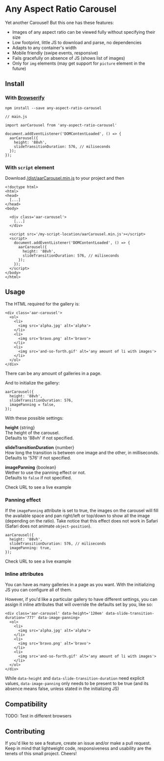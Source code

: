 # Any Aspect Ratio Carousel

Yet another Carousel! But this one has these features:

- Images of any aspect ratio can be viewed fully without specifying their size
- Low footprint, little JS to download and parse, no dependencies
- Adapts to any container's width
- Mobile friendly (swipe events, responsive)
- Fails gracefully on absence of JS (shows list of images)
- Only for `img` elements (may get support for `picture` element in the future)



## Install

### With [Browserify](http://browserify.org/)

```
npm install --save any-aspect-ratio-carousel
```

```
// main.js

import aarCarousel from 'any-aspect-ratio-carousel'

document.addEventListener('DOMContentLoaded', () => {
  aarCarousel({
    height: '88vh',
    slideTransitionDuration: 576, // miliseconds
  });
});
```


### With `script` element

Download [/dist/aarCarousel.min.js]() to your project and then

```
<!doctype html>
<html>
<head>
  [...]
</head>
<body>

  <div class='aar-carousel'>
    [...]
  </div>

  <script src='/my-script-location/aarCarousel.min.js'></script>
  <script>
    document.addEventListener('DOMContentLoaded', () => {
      aarCarousel({
        height: '88vh',
        slideTransitionDuration: 576, // miliseconds
      });
    });
  </script>
</body>
</html>

```



## Usage

The HTML required for the gallery is:

```
<div class='aar-carousel'>
  <ol>
    <li>
      <img src='alpha.jpg' alt='alpha'>
    </li>
    <li>
      <img src='bravo.png' alt='bravo'>
    </li>
    <li>
      <img src='and-so-forth.gif' alt='any amount of li with images'>
    </li>
  </ol>
</div>
```

There can be any amount of galleries in a page.

And to initialize the gallery:

```
aarCarousel({
  height: '88vh',
  slideTransitionDuration: 576,
  imagePanning = false,
});
```

With these possible settings:

**height** {string}  
The height of the carousel.  
Defaults to '88vh' if not specified.

**slideTransitionDuration** {number}  
How long the transition is between one image and the other, in milliseconds.  
Defaults to '576' if not specified.

**imagePanning** {boolean}  
Wether to use the panning effect or not.  
Defaults to `false` if not specified.

Check URL to see a live example


### Panning effect

If the `imagePanning` attribute is set to true, the images on the carousel will fill the available space and pan right/left or top/down to show all the image (depending on the ratio). Take notice that this effect does not work in Safari (Safari does not animate `object-position`).

```
aarCarousel({
  height: '88vh',
  slideTransitionDuration: 576, // miliseconds
  imagePanning: true,
});
```

Check URL to see a live example


### Inline attributes

You can have as many galleries in a page as you want. With the initializing JS you can configure all of them.

However, if you'd like a particular gallery to have different settings, you can assign it inline attributes that will override the defaults set by you, like so:

```
<div class='aar-carousel' data-height='120em' data-slide-transition-duration='777' data-image-panning>
  <ol>
    <li>
      <img src='alpha.jpg' alt='alpha'>
    </li>
    <li>
      <img src='bravo.png' alt='bravo'>
    </li>
    <li>
      <img src='and-so-forth.gif' alt='any amount of li with images'>
    </li>
  </ol>
</div>
```

While `data-height` and `data-slide-transition-duration` need explicit values, `data-image-panning` only needs to be present to be true (and its absence means false, unless stated in the initializing JS)



## Compatibility

TODO: Test in different browsers



## Contributing

If you'd like to see a feature, create an issue and/or make a pull request. Keep in mind that lightweight code, responsiveness and usability are the tenets of this small project. Cheers!

